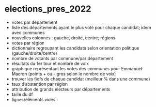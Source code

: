 # elections_pres_2022
-  votes par département
-  liste des départements ayant le plus voté pour chaque candidat; idem avec communes
-  nouvelles colonnes : gauche, droite, centre; régions
-  votes par région
-  dictionnaire regroupant les candidats selon orientation politique (gauche/droite/centre)
-  nombre de votants par commune/par département
-  résultats du 1er tour et nombre de voix
-  graphique représentant les votes des communes pour Emmanuel Macron (points + ou - gros selon le nombre de voix)
-  trouver les fiefs de chaque candidat (meilleur % dans une commune)
-  taux d’abstention par région
-  attribution de grands électeurs par départements
- taille du df
- lignes/éléments vides
